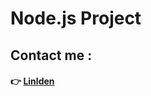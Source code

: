 # Node.js Project



## Contact me :
#### 👉 [Linlden](www.linkedin.com/in/youness-bachar-khir-565934316)
